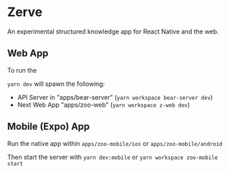 # Zerve

An experimental structured knowledge app for React Native and the web.

## Web App

To run the

`yarn dev` will spawn the following:

- API Server in "apps/bear-server" (`yarn workspace bear-server dev`)
- Next Web App "apps/zoo-web" (`yarn workspace z-web dev`)

## Mobile (Expo) App

Run the native app within `apps/zoo-mobile/ios` or `apps/zoo-mobile/android`

Then start the server with `yarn dev:mobile` or `yarn workspace zoo-mobile start`
